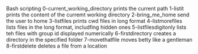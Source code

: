 Bash scripting 
0-current_working_directory prints the current path
1-listit prints the content of the curremt working directory
2-bring_me_home send the user to home
3-listfiles prints cwd files in long format
4-listmorefiles lists files in the long format, includfing hidden ones
5-listfilesdigitonly lists teh files with group id displayed numerically
6-firstdirectory creates a directory in the specified folder
7-movethatfile moves betty like a gentleman
8-firstdelete deletes a file from a location

